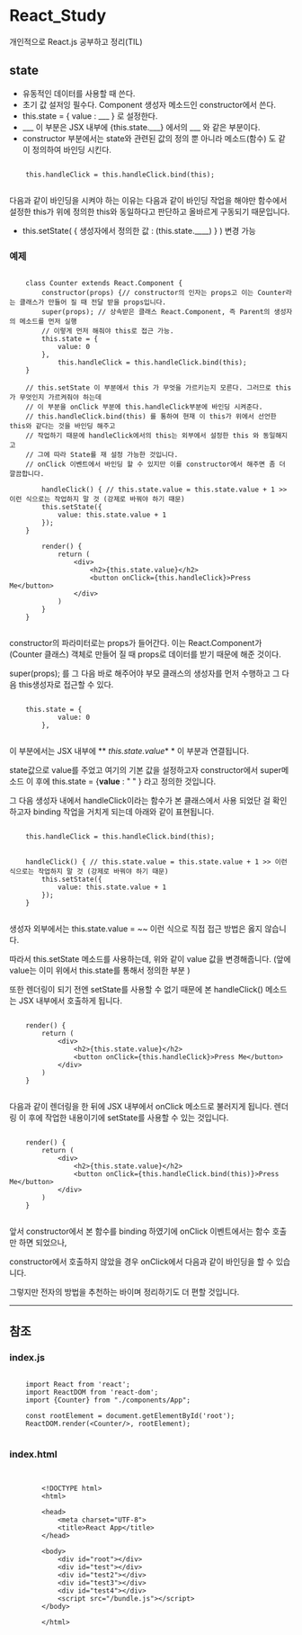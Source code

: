 # React_Study
개인적으로 React.js 공부하고 정리(TIL)


## state

- 유동적인 데이터를 사용할 때 쓴다.
- 초기 값 설저잉 필수다. Component 생성자 메소드인 constructor에서 쓴다.
- this.state = { value : ___ } 로 설정한다.
- ___ 이 부분은 JSX 내부에 {this.state.___} 에서의 ___ 와 같은 부분이다.
- constructor 부분에서는 state와 관련된 값의 정의 뿐 아니라 
메소드(함수) 도 같이 정의하여 바인딩 시킨다. 

```

	this.handleClick = this.handleClick.bind(this);


```

다음과 같이 바인딩을 시켜야 하는 이유는 다음과 같이 바인딩 작업을 해야만 함수에서 설정한 this가 위에 정의한 this와 동일하다고 판단하고 올바르게 구동되기 때문입니다.

- this.setState( { 생성자에서 정의한 값 : (this.state.____) } ) 변경 가능 


### 예제 

``` 

	class Counter extends React.Component {
    	constructor(props) {// constructor의 인자는 props고 이는 Counter라는 클래스가 만들어 질 때 전달 받을 props입니다.
        super(props); // 상속받은 클래스 React.Component, 즉 Parent의 생성자의 메소드를 먼저 실행
        // 이렇게 먼저 해줘야 this로 접근 가능.
        this.state = {
            value: 0
        },
            this.handleClick = this.handleClick.bind(this);
    }

    // this.setState 이 부분에서 this 가 무엇을 가르키는지 모른다. 그러므로 this가 무엇인지 가르켜줘야 하는데
    // 이 부분을 onClick 부분에 this.handleClick부분에 바인딩 시켜준다.
    // this.handleClick.bind(this) 를 통하여 현재 이 this가 위에서 선언한 this와 같다는 것을 바인딩 해주고
    // 작업하기 때문에 handleClick에서의 this는 외부에서 설정한 this 와 동일해지고
    // 그에 따라 State를 재 설정 가능한 것입니다.
    // onClick 이벤트에서 바인딩 할 수 있지만 이를 constructor에서 해주면 좀 더 깔끔합니다.

    	handleClick() { // this.state.value = this.state.value + 1 >> 이런 식으로는 작업하지 말 것 (강제로 바꿔야 하기 때문)
        this.setState({
            value: this.state.value + 1
        });
    }

    	render() {
        	return (
            	<div>
                	<h2>{this.state.value}</h2>
                	<button onClick={this.handleClick}>Press Me</button>
            	</div>
        	)
    	}
	}


```

constructor의 파라미터로는 props가 들어간다. 
이는 React.Component가 (Counter 클래스) 객체로 만들어 질 때 props로 데이터를 받기 때문에 해준 것이다.

super(props); 를 그 다음 바로 해주어야 부모 클래스의 생성자를 먼저 수행하고 그 다음 this생성자로 접근할 수 있다.

```

	this.state = {
            value: 0
        },


```

이 부분에서는 JSX 내부에 ** *this.state.value** *
이 부분과 연결됩니다.

state값으로 value를 주었고 여기의 기본 값을 설정하고자 constructor에서 super메소드 이 후에 this.state = {**value**
: " " } 라고 정의한 것입니다. 


그 다음 생성자 내에서 handleClick이라는 함수가 본 클래스에서 사용 되었단 걸 확인하고자 binding 작업을 거치게 되는데 아래와 같이 표현됩니다. 

```

 	this.handleClick = this.handleClick.bind(this);

```

```

	handleClick() { // this.state.value = this.state.value + 1 >> 이런 식으로는 작업하지 말 것 (강제로 바꿔야 하기 때문)
        this.setState({
            value: this.state.value + 1
        });
    }


```

생성자 외부에서는 this.state.value = ~~ 이런 식으로 직접 접근 방법은 옳지 않습니다.

따라서 this.setState 메소드를 사용하는데, 위와 같이 value 값을 변경해줍니다. (앞에 value는 이미 위에서 this.state를 통해서 정의한 부분 ) 

또한 렌더링이 되기 전엔 setState를 사용할 수 없기 때문에
본 handleClick() 메소드는 JSX 내부에서 호출하게 됩니다.

```

	render() {
        return (
            <div>
                <h2>{this.state.value}</h2>
                <button onClick={this.handleClick}>Press Me</button>
            </div>
        )
    }


```

다음과 같이 렌더링을 한 뒤에 JSX 내부에서 onClick 메소드로 불러지게 됩니다. 
렌더링 이 후에 작업한 내용이기에 setState를 사용할 수 있는 것입니다.

```

	render() {
        return (
            <div>
                <h2>{this.state.value}</h2>
                <button onClick={this.handleClick.bind(this)}>Press Me</button>
            </div>
        )
    }


```


앞서 constructor에서 본 함수를 binding 하였기에 onClick 이벤트에서는 함수 호출만 하면 되었으나,

constructor에서 호출하지 않았을 경우 onClick에서 다음과 같이
바인딩을 할 수 있습니다.

그렇지만 전자의 방법을 추천하는 바이며 정리하기도 더 편할 것입니다.

---

## 참조 



### index.js

```

	import React from 'react';
	import ReactDOM from 'react-dom';
	import {Counter} from "./components/App";

	const rootElement = document.getElementById('root');
	ReactDOM.render(<Counter/>, rootElement);


```

### index.html


```


		<!DOCTYPE html>
		<html>

   		<head>
      		<meta charset="UTF-8">
      		<title>React App</title>
   		</head>

   		<body>
      		<div id="root"></div>
      		<div id="test"></div>
      		<div id="test2"></div>
      		<div id="test3"></div>
      		<div id="test4"></div>
      		<script src="/bundle.js"></script>
   		</body>

		</html>




```